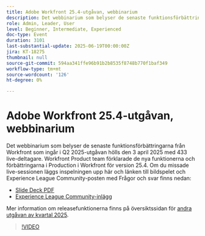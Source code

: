 ```yaml
---
title: Adobe Workfront 25.4-utgåvan, webbinarium
description: Det webbinarium som belyser de senaste funktionsförbättringarna från Workfront som ingår i Q2 2025-utgåvan hölls den 3 april 2025 med 433 live-deltagare.
role: Admin, Leader, User
level: Beginner, Intermediate, Experienced
doc-type: Event
duration: 3101
last-substantial-update: 2025-06-19T00:00:00Z
jira: KT-18275
thumbnail: null
source-git-commit: 594aa341ffe96b91b2b8535f8748b770f1baf349
workflow-type: tm+mt
source-wordcount: '126'
ht-degree: 0%

---
```


# Adobe Workfront 25.4-utgåvan, webbinarium

Det webbinarium som belyser de senaste funktionsförbättringarna från Workfront som ingår i Q2 2025-utgåvan hölls den 3 april 2025 med 433 live-deltagare. Workfront Product team förklarade de nya funktionerna och förbättringarna i Production i Workfront för version 25.4. Om du missade live-sessionen läggs inspelningen upp här och länken till bildspelet och Experience League Community-posten med Frågor och svar finns nedan:

* [Slide Deck PDF](https://workfront-experience.s3.us-west-2.amazonaws.com/Training/Guides/Customer+Success+at+Scale/040325+-+25.4+Second+Quarter+2025+Release+Webinar.pdf)
* [Experience League Community-inlägg](https://experienceleaguecommunities.adobe.com/t5/workfront-discussions/event-follow-up-adobe-workfront-second-quarter-2025-release/td-p/746716)

Mer information om releasefunktionerna finns på översiktssidan för [andra utgåvan av kvartal 2025](https://experienceleague.adobe.com/en/docs/workfront/using/product-announcements/product-releases/release-25-q2/25-q2-release-overview).


>[!VIDEO](https://video.tv.adobe.com/v/3463798/?learn=on&enablevpops)
